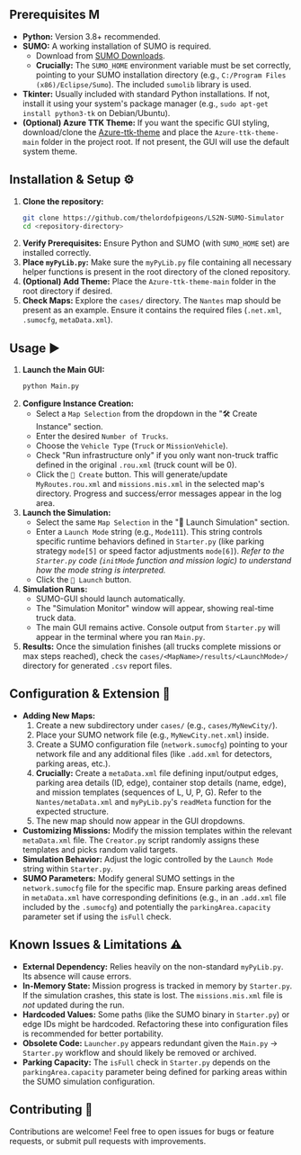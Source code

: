
## Prerequisites  M️

*   **Python:** Version 3.8+ recommended.
*   **SUMO:** A working installation of SUMO is required.
    *   Download from [SUMO Downloads](https://sumo.dlr.de/docs/Downloads.html).
    *   **Crucially:** The `SUMO_HOME` environment variable must be set correctly, pointing to your SUMO installation directory (e.g., `C:/Program Files (x86)/Eclipse/Sumo`). The included `sumolib` library is used.
*   **Tkinter:** Usually included with standard Python installations. If not, install it using your system's package manager (e.g., `sudo apt-get install python3-tk` on Debian/Ubuntu).
*   **(Optional) Azure TTK Theme:** If you want the specific GUI styling, download/clone the [Azure-ttk-theme](https://github.com/rdbende/Azure-ttk-theme) and place the `Azure-ttk-theme-main` folder in the project root. If not present, the GUI will use the default system theme.

## Installation & Setup ⚙️

1.  **Clone the repository:**
    ```bash
    git clone https://github.com/thelordofpigeons/LS2N-SUMO-Simulator
    cd <repository-directory>
    ```
2.  **Verify Prerequisites:** Ensure Python and SUMO (with `SUMO_HOME` set) are installed correctly.
3.  **Place `myPyLib.py`:** Make sure the `myPyLib.py` file containing all necessary helper functions is present in the root directory of the cloned repository.
4.  **(Optional) Add Theme:** Place the `Azure-ttk-theme-main` folder in the root directory if desired.
5.  **Check Maps:** Explore the `cases/` directory. The `Nantes` map should be present as an example. Ensure it contains the required files (`.net.xml`, `.sumocfg`, `metaData.xml`).

## Usage ▶️

1.  **Launch the Main GUI:**
    ```bash
    python Main.py
    ```
2.  **Configure Instance Creation:**
    *   Select a `Map Selection` from the dropdown in the "🛠 Create Instance" section.
    *   Enter the desired `Number of Trucks`.
    *   Choose the `Vehicle Type` (`Truck` or `MissionVehicle`).
    *   Check "Run infrastructure only" if you only want non-truck traffic defined in the original `.rou.xml` (truck count will be 0).
    *   Click the `🚀 Create` button. This will generate/update `MyRoutes.rou.xml` and `missions.mis.xml` in the selected map's directory. Progress and success/error messages appear in the log area.
3.  **Launch the Simulation:**
    *   Select the same `Map Selection` in the "🚦 Launch Simulation" section.
    *   Enter a `Launch Mode` string (e.g., `Mode111`). This string controls specific runtime behaviors defined in `Starter.py` (like parking strategy `mode[5]` or speed factor adjustments `mode[6]`). *Refer to the `Starter.py` code (`initMode` function and mission logic) to understand how the mode string is interpreted.*
    *   Click the `🎯 Launch` button.
4.  **Simulation Runs:**
    *   SUMO-GUI should launch automatically.
    *   The "Simulation Monitor" window will appear, showing real-time truck data.
    *   The main GUI remains active. Console output from `Starter.py` will appear in the terminal where you ran `Main.py`.
5.  **Results:** Once the simulation finishes (all trucks complete missions or max steps reached), check the `cases/<MapName>/results/<LaunchMode>/` directory for generated `.csv` report files.

## Configuration & Extension 🔧

*   **Adding New Maps:**
    1.  Create a new subdirectory under `cases/` (e.g., `cases/MyNewCity/`).
    2.  Place your SUMO network file (e.g., `MyNewCity.net.xml`) inside.
    3.  Create a SUMO configuration file (`network.sumocfg`) pointing to your network file and any additional files (like `.add.xml` for detectors, parking areas, etc.).
    4.  **Crucially:** Create a `metaData.xml` file defining input/output edges, parking area details (ID, edge), container stop details (name, edge), and mission templates (sequences of L, U, P, G). Refer to the `Nantes/metaData.xml` and `myPyLib.py`'s `readMeta` function for the expected structure.
    5.  The new map should now appear in the GUI dropdowns.
*   **Customizing Missions:** Modify the mission templates within the relevant `metaData.xml` file. The `Creator.py` script randomly assigns these templates and picks random valid targets.
*   **Simulation Behavior:** Adjust the logic controlled by the `Launch Mode` string within `Starter.py`.
*   **SUMO Parameters:** Modify general SUMO settings in the `network.sumocfg` file for the specific map. Ensure parking areas defined in `metaData.xml` have corresponding definitions (e.g., in an `.add.xml` file included by the `.sumocfg`) and potentially the `parkingArea.capacity` parameter set if using the `isFull` check.

## Known Issues & Limitations ⚠️

*   **External Dependency:** Relies heavily on the non-standard `myPyLib.py`. Its absence will cause errors.
*   **In-Memory State:** Mission progress is tracked in memory by `Starter.py`. If the simulation crashes, this state is lost. The `missions.mis.xml` file is *not* updated during the run.
*   **Hardcoded Values:** Some paths (like the SUMO binary in `Starter.py`) or edge IDs might be hardcoded. Refactoring these into configuration files is recommended for better portability.
*   **Obsolete Code:** `Launcher.py` appears redundant given the `Main.py` -> `Starter.py` workflow and should likely be removed or archived.
*   **Parking Capacity:** The `isFull` check in `Starter.py` depends on the `parkingArea.capacity` parameter being defined for parking areas within the SUMO simulation configuration.

## Contributing 🤝

Contributions are welcome! Feel free to open issues for bugs or feature requests, or submit pull requests with improvements.

